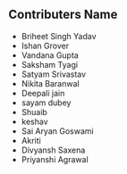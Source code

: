 ## Contributers Name

- Briheet Singh Yadav
- Ishan Grover
- Vandana Gupta
- Saksham Tyagi
- Satyam Srivastav
- Nikita Baranwal
- Deepali jain
- sayam dubey
- Shuaib
- keshav
- Sai Aryan Goswami
- Akriti
- Divyansh Saxena
- Priyanshi Agrawal
